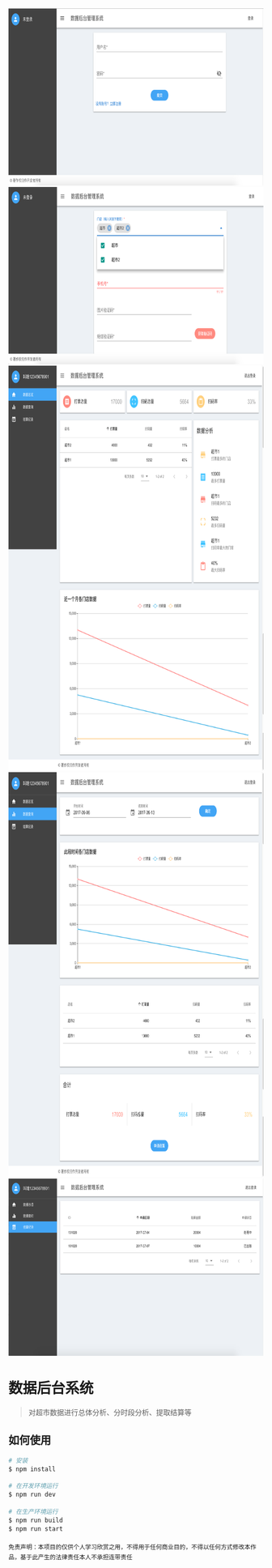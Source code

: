 <img src="./static/introduction/login.png" alt="login" height="350" width="750">
<img src="./static/introduction/register.png" alt="register" height="350" width="750">
<img src="./static/introduction/home.png" alt="register" height="800" width="750">
<img src="./static/introduction/page1.png" alt="page" height="800" width="750">
<img src="./static/introduction/page2.png" alt="page" height="350" width="750">

# 数据后台系统

> 对超市数据进行总体分析、分时段分析、提取结算等

## 如何使用

``` bash
# 安装
$ npm install

# 在开发环境运行
$ npm run dev

# 在生产环境运行
$ npm run build
$ npm run start
```

<sub>免责声明：本项目的仅供个人学习欣赏之用，不得用于任何商业目的，不得以任何方式修改本作品，基于此产生的法律责任本人不承担连带责任</sub>
